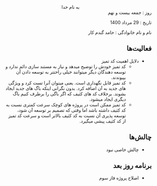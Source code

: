 <div dir="rtl" align="center">
به نام خدا
</div>
<div dir="rtl" align="right">
روز : جمعه بیست و نهم

تاریخ : 29 مرداد 1400

نام و نام خانوادگی : حامد گندم کار

## فعالیت‌ها
* دلایل اهمیت کد تمیز
    * کد تمیز خودش را توضیح میدهد و نیاز به مستند سازی دائم ندارد و توسعه دهندگان دیگر میتوانند خیلی راحتتر به توسعه دادن آن بپیوندند.
    * کد تمیز قابل نگهداری است. یعنی میتوان آنرا تست کرد و ویژگی های جدید به آن اضافه کرد. بدون نگرانی اینکه باگ های جدید ایجاد بشوند. برخلاف کد های کثیف که اگر باگی را برطرف کنیم باگ دیگری ایجاد میشود.    
    * کد تمیز ممکن است در پروژه های کوچک سرعت کمتری نسبت به کد کثیف داشته باشد اما وقتی که تصمیم بر توسعه آن شود، توسعه پذیری آن نسبت به کد کثیف بالاتر است و سرعت کد تمیز از کد کثیف پیشی میگیرد.

## چالش‌ها
* چالش خاصی نبود
## برنامه روز بعد
* اصلاح پروژه فاز سوم
</div>
  
